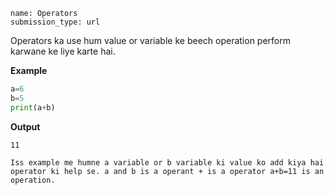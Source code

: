 ```ngMeta
name: Operators 
submission_type: url
```

Operators ka use hum value or variable ke beech operation perform karwane ke liye karte hai.

**Example**

```python
a=6
b=5
print(a+b)
 ```
**Output**

`11`

`Iss example me humne a variable or b variable ki value ko add kiya hai operator ki help se.
a and b is a operant + is a operator
 a+b=11 is an operation.`
